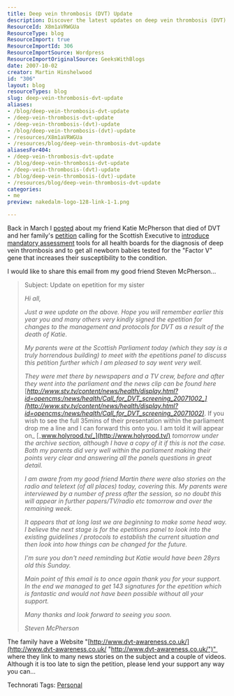 ```yaml
---
title: Deep vein thrombosis (DVT) Update
description: Discover the latest updates on deep vein thrombosis (DVT) advocacy, including a family's petition for better screening and awareness. Join the cause today!
ResourceId: X8m1aVRWGUa
ResourceType: blog
ResourceImport: true
ResourceImportId: 306
ResourceImportSource: Wordpress
ResourceImportOriginalSource: GeeksWithBlogs
date: 2007-10-02
creator: Martin Hinshelwood
id: "306"
layout: blog
resourceTypes: blog
slug: deep-vein-thrombosis-dvt-update
aliases:
- /blog/deep-vein-thrombosis-dvt-update
- /deep-vein-thrombosis-dvt-update
- /deep-vein-thrombosis-(dvt)-update
- /blog/deep-vein-thrombosis-(dvt)-update
- /resources/X8m1aVRWGUa
- /resources/blog/deep-vein-thrombosis-dvt-update
aliasesFor404:
- /deep-vein-thrombosis-dvt-update
- /blog/deep-vein-thrombosis-dvt-update
- /deep-vein-thrombosis-(dvt)-update
- /blog/deep-vein-thrombosis-(dvt)-update
- /resources/blog/deep-vein-thrombosis-dvt-update
categories:
- me
preview: nakedalm-logo-128-link-1-1.png

---
```

Back in March I [posted](http://blog.hinshelwood.com/archive/2007/03/03/Deep_vein_thrombosis_DVT.aspx) about my friend Katie McPherson that died of DVT and her family's [petition](http://epetitions.scottish.parliament.uk/view_petition.asp?PetitionID=155) calling for the Scottish Executive to [introduce mandatory assessment](http://news.bbc.co.uk/1/hi/scotland/glasgow_and_west/7024788.stm) tools for all health boards for the diagnosis of deep vein thrombosis and to get all newborn babies tested for the "Factor V" gene that increases their susceptibility to the condition.

I would like to share this email from my good friend Steven McPherson...

> Subject: Update on epetition for my sister
>
> _Hi all,_
>
> _Just a wee update on the above. Hope you will remember earlier this year you and many others very kindly signed the epetition for changes to the management and protocols for DVT as a result of the death of Katie._
>
> _My parents were at the Scottish Parliament today (which they say is a truly horrendous building) to meet with the epetitions panel to discuss this petition further which I am pleased to say went very well._
>
> _They were met there by newspapers and a TV crew, before and after they went into the parliament and the news clip can be found here_ [_http://www.stv.tv/content/news/health/display.html?id=opencms:/news/health/Call_for_DVT_screening_20071002_](http://www.stv.tv/content/news/health/display.html?id=opencms:/news/health/Call_for_DVT_screening_20071002)_. If you wish to see the full 35mins of their presentation within the parliament drop me a line and I can forward this onto you. I am told it will appear on_ [_www.holyrood.tv/_](http://www.holyrood.tv/) _tomorrow under the archive section, although I have a copy of it if this is not the case. Both my parents did very well within the parliament making their points very clear and answering all the panels questions in great detail._
>
> _I am aware from my good friend Martin there were also stories on the radio and teletext (of all places) today, covering this. My parents were interviewed by a number of press after the session, so no doubt this will appear in further papers/TV/radio etc tomorrow and over the remaining week._
>
> _It appears that at long last we are beginning to make some head way. I believe the next stage is for the epetitions panel to look into the existing guidelines / protocols to establish the current situation and then look into how things can be changed for the future._
>
> _I'm sure you don't need reminding but Katie would have been 28yrs old this Sunday._
>
> _Main point of this email is to once again thank you for your support. In the end we managed to get 143 signatures for the epetition which is fantastic and would not have been possible without all your support._
>
> _Many thanks and look forward to seeing you soon._
>
> _Steven McPherson_

The family have a Website "[http://www.dvt-awareness.co.uk/](http://www.dvt-awareness.co.uk/ "http://www.dvt-awareness.co.uk/")"  where they link to many news stories on the subject and a couple of videos. Although it is too late to sign the petition, please lend your support any way you can...

Technorati Tags: [Personal](http://technorati.com/tags/Personal)
